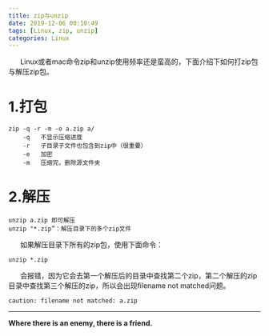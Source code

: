 ```yaml
---
title: zip与unzip
date: 2019-12-06 00:10:49
tags: [Linux, zip, unzip]
categories: Linux
---
```


&nbsp;&nbsp;&nbsp;&nbsp;&nbsp;&nbsp;Linux或者mac命令zip和unzip使用频率还是蛮高的，下面介绍下如何打zip包与解压zip包。

<!-- more -->

# 1.打包
```
zip -q -r -m -o a.zip a/
    -q   不显示压缩进度
    -r   子目录子文件也包含到zip中（很重要）
    -e   加密
    -m   压缩完，删除源文件夹
```

# 2.解压
```
unzip a.zip 即可解压
unzip "*.zip”：解压目录下的多个zip文件
```
&nbsp;&nbsp;&nbsp;&nbsp;&nbsp;&nbsp;如果解压目录下所有的zip包，使用下面命令：
```
unzip *.zip
```
&nbsp;&nbsp;&nbsp;&nbsp;&nbsp;&nbsp;会报错，因为它会去第一个解压后的目录中查找第二个zip，第二个解压的zip目录中查找第三个解压的zip，所以会出现filename not matched问题。
```
caution: filename not matched: a.zip
```

- - -
<b>Where there is an enemy, there is a friend.</b>